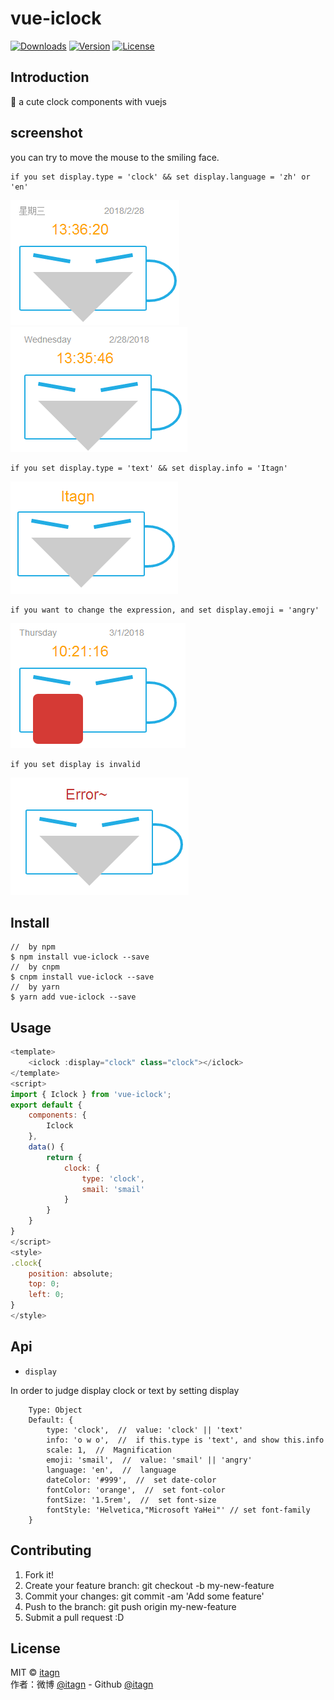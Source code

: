 ﻿# vue-iclock
<p>
  <a href="https://www.npmjs.com/package/vue-iclock.svg"><img src="https://img.shields.io/npm/dm/vue-iclock.svg" alt="Downloads"></a>
  <a href="https://www.npmjs.com/package/vue-iclock.svg"><img src="https://img.shields.io/npm/v/vue-iclock.svg" alt="Version"></a>
  <a href="https://www.npmjs.com/package/vue-iclock.svg"><img src="https://img.shields.io/npm/l/vue-iclock.svg" alt="License"></a>
</p>

## Introduction
:rocket: a cute clock components with vuejs
## screenshot
you can try to move the mouse to the smiling face.  

    if you set display.type = 'clock' && set display.language = 'zh' or 'en'

![clock-zh.png](https://github.com/itagn/vue-iclock/raw/master/img/clock-zh.png) ![clock-en.png](https://github.com/itagn/vue-iclock/raw/master/img/clock-en.png)

    if you set display.type = 'text' && set display.info = 'Itagn' 

![text.png](https://github.com/itagn/vue-iclock/raw/master/img/text.png)

    if you want to change the expression, and set display.emoji = 'angry'

![angry.png](https://github.com/itagn/vue-iclock/raw/master/img/angry.png)

    if you set display is invalid

![error.png](https://github.com/itagn/vue-iclock/raw/master/img/error.png)

## Install
```text
//  by npm
$ npm install vue-iclock --save
//  by cnpm
$ cnpm install vue-iclock --save
//  by yarn
$ yarn add vue-iclock --save
```
## Usage
```javascript
<template>
    <iclock :display="clock" class="clock"></iclock>
</template>
<script>
import { Iclock } from 'vue-iclock';
export default {
    components: {
        Iclock
    },
    data() {
        return {
            clock: {
                type: 'clock',
                smail: 'smail'
            }
        }
    }
}
</script>
<style>
.clock{
    position: absolute;
    top: 0;
    left: 0;
}
</style>
```
## Api
- `display`  

In order to judge display clock or text by setting display  

        Type: Object
        Default: {
            type: 'clock',  //  value: 'clock' || 'text'
            info: 'o w o',  //  if this.type is 'text', and show this.info
            scale: 1,  //  Magnification
            emoji: 'smail',  //  value: 'smail' || 'angry'
            language: 'en',  //  language
            dateColor: '#999',  //  set date-color
            fontColor: 'orange',  //  set font-color
            fontSize: '1.5rem',  //  set font-size
            fontStyle: 'Helvetica,"Microsoft YaHei"' // set font-family
        }

## Contributing

1. Fork it!
1. Create your feature branch: git checkout -b my-new-feature
1. Commit your changes: git commit -am 'Add some feature'
1. Push to the branch: git push origin my-new-feature
1. Submit a pull request :D

## License
MIT © [itagn][3]  
作者：微博 [@itagn][1] - Github [@itagn][2] 

[1]: https://weibo.com/p/1005053782707172
[2]: https://github.com/itagn
[3]: https://www.npmjs.com/~itagn